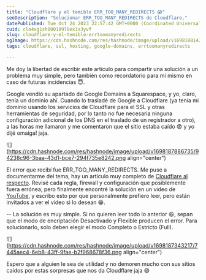 ```yaml
---
title: "Cloudflare y el temible ERR_TOO_MANY_REDIRECTS 😱"
seoDescription: "Solucionar ERR_TOO_MANY_REDIRECTS de Cloudflare."
datePublished: Tue Oct 24 2023 22:57:42 GMT+0000 (Coordinated Universal Time)
cuid: clo4xg1sh000109l8ex1s3yvf
slug: cloudflare-y-el-temible-errtoomanyredirects
ogImage: https://cdn.hashnode.com/res/hashnode/image/upload/v1698188142632/d0d18433-3367-415b-aad7-347f6a057497.png
tags: cloudflare, ssl, hosting, google-domains, errtoomanyredirects

---
```


Me doy la libertad de escribir este artículo para compartir una solución a un problema muy simple, pero también como recordatorio para mí mismo en caso de futuras incidencias 😇.

Google vendió su apartado de Google Domains a Squarespace, y yo, claro, tenía un dominio ahí. Cuando lo trasladé de Google a Cloudflare (ya tenía mi dominio usando los servicios de Cloudflare para el SSL y otras herramientas de seguridad, por lo tanto no fue necesaria ninguna configuración adicional de los DNS en el traslado de un registrador a otro), a las horas me llamaron y me comentaron que el sitio estaba caído 😨 y yo dijé omaiga! jaja.

![](https://cdn.hashnode.com/res/hashnode/image/upload/v1698187886735/94238c96-3baa-43d1-bce7-294f735e8242.png align="center")

El error que recibí fue ERR\_TOO\_MANY\_REDIRECTS. Me puse a documentarme del tema, hay un artículo muy completo de [Cloudflare al respecto](https://developers.cloudflare.com/ssl/troubleshooting/too-many-redirects/). Revisé cada regla, firewall y configuración que posiblemente fuera errónea, pero finalmente encontré la solución en un video de [YouTube](https://www.youtube.com/watch?v=QIDQVsETwfA), y escribo esto por que personalmente prefiero leer, pero están invitados a ver el video si lo desean 😁.

\-- La solución es muy simple. Si no quieren leer todo lo anterior 😆, sepan que el modo de encriptación Desactivado y Flexible producen el error. Para solucionarlo, solo deben elegir el modo Completo o Estricto (Full).

![](https://cdn.hashnode.com/res/hashnode/image/upload/v1698187343217/7445aec4-6eb8-43ff-9fae-b2f968678f36.png align="center")

Espero que a alguien le sea de utilidad y no demoren mucho con sus sitios caidos por estas sorpresas que nos da Cloudflare jaja 😄